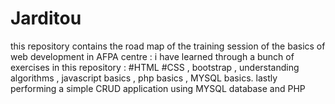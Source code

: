 # Jarditou
this repository contains the road map of the training session of the basics of web development in AFPA centre : 
i have learned through a bunch of exercises in this repository :
#HTML
 #CSS , bootstrap , understanding algorithms , javascript basics , php basics , MYSQL basics.
lastly performing a simple CRUD application using MYSQL database and PHP
